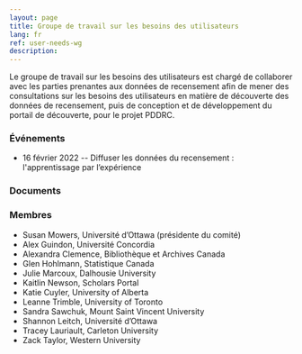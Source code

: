 ```yaml
---
layout: page
title: Groupe de travail sur les besoins des utilisateurs
lang: fr
ref: user-needs-wg
description:
---
```

Le groupe de travail sur les besoins des utilisateurs est chargé de collaborer avec les parties prenantes aux données de recensement afin de mener des consultations sur les besoins des utilisateurs en matière de découverte des données de recensement, puis de conception et de développement du portail de découverte, pour le projet PDDRC.

### Événements

- 16 février 2022 -- Diffuser les données du recensement : l'apprentissage par l’expérience

### Documents

### Membres

- Susan Mowers, Université d’Ottawa (présidente du comité)
- Alex Guindon, Université Concordia
- Alexandra Clemence, Bibliothèque et Archives Canada
- Glen Hohlmann, Statistique Canada
- Julie Marcoux, Dalhousie University
- Kaitlin Newson, Scholars Portal
- Katie Cuyler, University of Alberta
- Leanne Trimble, University of Toronto
- Sandra Sawchuk, Mount Saint Vincent University
- Shannon Leitch, Université d’Ottawa
- Tracey Lauriault, Carleton University
- Zack Taylor, Western University
